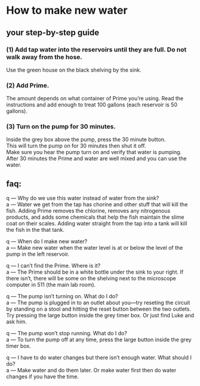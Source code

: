 # How to make new water
## your step-by-step guide

### (1) Add tap water into the reservoirs until they are full. **Do not walk away from the hose.**   
Use the green house on the black shelving by the sink.

### (2) Add Prime.   
The amount depends on what container of Prime you’re using.
Read the instructions and add enough to treat 100 gallons (each reservoir is 50 gallons).  

### (3) Turn on the pump for 30 minutes.
Inside the grey box above the pump, press the 30 minute button.   
This will turn the pump on for 30 minutes then shut it off.    
Make sure you hear the pump turn on and verify that water is pumping.   
After 30 minutes the Prime and water are well mixed and you can use the water.

## faq:
q — Why do we use this water instead of water from the sink?      
a — Water we get from the tap has chorine and other stuff that will kill the fish. Adding Prime removes the chlorine, removes any nitrogenous products, and adds some chemicals that help the fish maintain the slime coat on their scales. Adding water straight from the tap into a tank will kill the fish in the that tank.

q — When do I make new water?       
a — Make new water when the water level is at or below the level of the pump in the left reservoir.

q — I can’t find the Prime. Where is it?       
a — The Prime should be in a white bottle under the sink to your right. If there isn’t, there will be some on the shelving next to the microscope computer in 511 (the main lab room). 

q — The pump isn’t turning on. What do I do?      
a — The pump is plugged in to an outlet about you—try reseting the circuit by standing on a stool and hitting the reset button between the two outlets. Try pressing the large button inside the grey timer box. Or just find Luke and ask him.

q — The pump won’t stop running. What do I do?     
a — To turn the pump off at any time, press the large button inside the grey timer box.

q — I have to do water changes but there isn’t enough water. What should I do?      
a — Make water and do them later. Or make water first then do water changes if you have the time.
